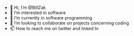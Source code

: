 - 👋 Hi, I’m @BillZak
- 👀 I’m interested in software 
- 🌱 I’m currently in software programming
- 💞️ I’m looking to collaborate on projects concerning coding
- 📫 How to reach me on twitter and linked In

<!---
BillZak/BillZak is a ✨ special ✨ repository because its `README.md` (this file) appears on your GitHub profile.
You can click the Preview link to take a look at your changes.
--->
